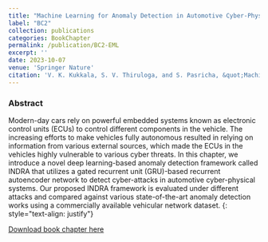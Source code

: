 ```yaml
---
title: "Machine Learning for Anomaly Detection in Automotive Cyber-Physical Systems"
label: "BC2"
collection: publications
categories: BookChapter
permalink: /publication/BC2-EML
excerpt: ''
date: 2023-10-07
venue: 'Springer Nature'
citation: 'V. K. Kukkala, S. V. Thiruloga, and S. Pasricha, &quot;Machine Learning for Anomaly Detection in Automotive Cyber-Physical Systems,&quot; in <i>Embedded Machine Learning for Cyber-Physical, IoT, and Edge Computing</i>, Springer Nature, 2023.'
---
```


### Abstract
Modern-day cars rely on powerful embedded systems known as electronic control units (ECUs) to control different components in the vehicle. The increasing efforts to make vehicles fully autonomous resulted in relying on information from various external sources, which made the ECUs in the vehicles highly vulnerable to various cyber threats. In this chapter, we introduce a novel deep learning-based anomaly detection framework called INDRA that utilizes a gated recurrent unit (GRU)-based recurrent autoencoder network to detect cyber-attacks in automotive cyber-physical systems. Our proposed INDRA framework is evaluated under different attacks and compared against various state-of-the-art anomaly detection works using a commercially available vehicular network dataset.
{: style="text-align: justify"}

[Download book chapter here](https://link.springer.com/chapter/10.1007/978-3-031-40677-5_11)
